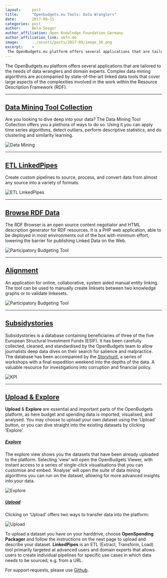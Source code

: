 ```yaml
---
layout:     post
title:      "Openbudgets.eu Tools: Data Wranglers"
date:       2017-09-15
categories: post
author:     Bela Seeger
author_affiliation: Open Knowledge Foundation Germany
author_affiliation_link: okfn.de
image:      ../assets/posts/2017-09/image_10.png
excerpt:    >
 The OpenBudgets.eu platform offers several applications that are tailored to the needs of data wranglers and domain experts. Complex data mining algorithms are accompanied by state-of-the-art linked data tools that cover large aspects of the complexities involved in the work within the Resource Description Framework (RDF).
---
```


 The OpenBudgets.eu platform offers several applications that are tailored to the needs of data wranglers and domain experts. Complex data mining algorithms are accompanied by state-of-the-art linked data tools that cover large aspects of the complexities involved in the work within the Resource Description Framework (RDF).

---


## [Data Mining Tool Collection](http://apps.openbudgets.eu/)

Are you looking to dive deep into your data? The Data Mining Tool Collection offers you a plethora of ways to do so. Using it you can apply time series algorithms, detect outliers, perform descriptive statistics, and do clustering and similarity learning. 

<img alt="Data Mining" src="{{site.baseurl}}/assets/posts/2017-09/image_11.png">

---

## [ETL LinkedPipes](etl.linkedpipes.com)

Create custom pipelines to source, process, and convert data from almost any source into a variety of formats.

<img alt="ETL LinkedPipes" src="{{site.baseurl}}/assets/posts/2017-09/image_10.png">

---


## [Browse RDF Data](http://data.openbudgets.eu/)

The RDF Browser is an open source content negotiator and HTML description generator for RDF resources. It is a PHP web application, able to be deployed in most environments out of the box with minimum effort, lowering the barrier for publishing Linked Data on the Web.

<img alt="Participatory Budgeting Tool" src="{{site.baseurl}}/assets/posts/2017-09/image_12.png">

---


## [Alignment](http://alignment.okfn.gr/)

An application for online, collaborative, system aided manual entity linking. The tool can be used to manually create linksets between two knowledge graphs or to validate linkesets.

<img alt="Participatory Budgeting Tool" src="{{site.baseurl}}/assets/posts/2017-09/image_13.png">

---

## [Subsidystories](http://subsidystories.eu/)

Subsidystories is a database containing beneficiaries of three of the five European Structural Investment Funds (ESIF). It has been carefully collected, cleaned, and standardised by the OpenBudgets team to allow journalists deep data dives on their search for salience and malpractice. The database has been accompanied by the [Storyhunt](http://storyhunt.de), a series of workshops with a final expedition weekend into the depths of the data. A valuable resource for investigations into corruption and financial policy. 

<img alt="KPI" src="{{site.baseurl}}/assets/posts/2017-09/image_6.png">

---

## [Upload & Explore](http://apps.openbudgets.eu/upload/)

 **Upload** & **Explore** are essential and important parts of the OpenBudgets platform, as here budget and spending data is imported, visualised, and analysed. You may choose to upload your own dataset using the ‘Upload’ button, or you can dive straight into the existing datasets by clicking ‘Explore’. 

##### **[Explore](http://apps.openbudgets.eu/)**

The explore view shows you the datasets that have been already uploaded to the platform. Selecting ‘view’ will open the OpenBudgets Viewer, with instant access to a series of single-click visualisations that you can customise and embed. ‘Analyse’ will open the suite of data mining algorithms you can run on the dataset, allowing for more advanced insights into your data. 

<img alt="Explore" src="{{site.baseurl}}/assets/posts/2017-09/image_0.png">

##### **[Upload](http://apps.openbudgets.eu/upload/)**

Clicking on ‘Upload’ offers two ways to transfer data into the platform: 

<img alt="Upload" src="{{site.baseurl}}/assets/posts/2017-09/image_1.png">

To upload a dataset you have on your harddrive, choose **OpenSpending Packager** and follow the instructions on the next page to upload and describe your dataset. **LinkedPipes** is an ETL (Extract, Transform, Load) tool primarily targeted at advanced users and domain experts that allows users to create individual pipelines for specific use cases in which data needs to be sourced, e.g. from a URL.

For support requests, please use [Github](https://github.com/openbudgets/openbudgets.github.io/issues).

